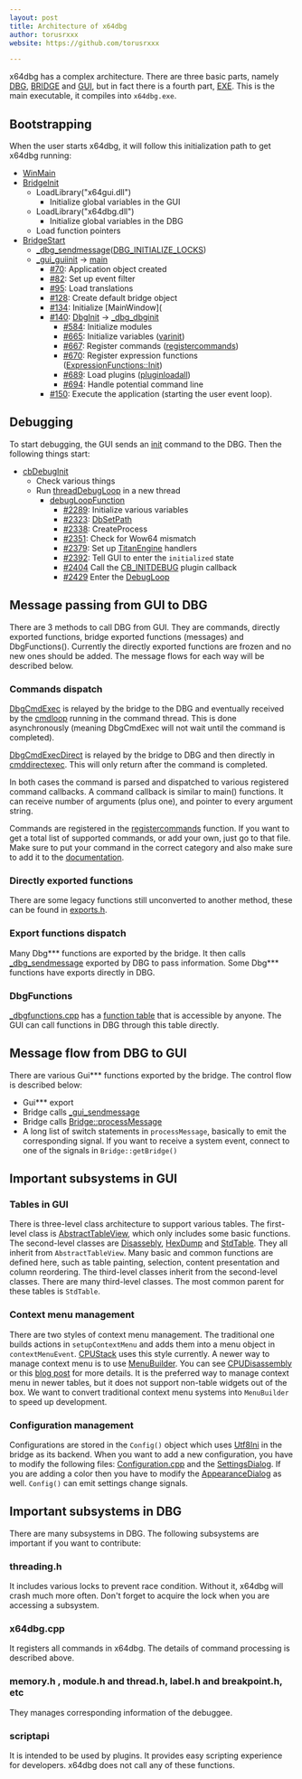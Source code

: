 ```yaml
---
layout: post
title: Architecture of x64dbg
author: torusrxxx
website: https://github.com/torusrxxx

---
```


x64dbg has a complex architecture. There are three basic parts, namely [DBG](https://github.com/x64dbg/x64dbg/tree/7eecb558a02defe2739623117995ab78dc5c3c67/src/dbg), [BRIDGE](https://github.com/x64dbg/x64dbg/tree/7eecb558a02defe2739623117995ab78dc5c3c67/src/bridge) and [GUI](https://github.com/x64dbg/x64dbg/tree/7eecb558a02defe2739623117995ab78dc5c3c67/src/gui), but in fact there is a fourth part, [EXE](https://github.com/x64dbg/x64dbg/tree/7eecb558a02defe2739623117995ab78dc5c3c67/src/exe). This is the main executable, it compiles into `x64dbg.exe`.

## Bootstrapping

When the user starts x64dbg, it will follow this initialization path to get x64dbg running:

- [WinMain](https://github.com/x64dbg/x64dbg/blob/7eecb558a02defe2739623117995ab78dc5c3c67/src/exe/x64dbg_exe.cpp#L26)
- [BridgeInit](https://github.com/x64dbg/x64dbg/blob/7eecb558a02defe2739623117995ab78dc5c3c67/src/bridge/bridgemain.cpp#L45)
  - LoadLibrary("x64gui.dll")
    - Initialize global variables in the GUI
  - LoadLibrary("x64dbg.dll")
    - Initialize global variables in the DBG
  - Load function pointers
- [BridgeStart](https://github.com/x64dbg/x64dbg/blob/7eecb558a02defe2739623117995ab78dc5c3c67/src/bridge/bridgemain.cpp#L98)
  - [_dbg_sendmessage](https://github.com/x64dbg/x64dbg/blob/7eecb558a02defe2739623117995ab78dc5c3c67/src/dbg/_exports.cpp#L713)([DBG_INITIALIZE_LOCKS](https://github.com/x64dbg/x64dbg/blob/7eecb558a02defe2739623117995ab78dc5c3c67/src/dbg/_exports.cpp#L1212))
  - [_gui_guiinit](https://github.com/x64dbg/x64dbg/blob/7eecb558a02defe2739623117995ab78dc5c3c67/src/gui/Src/Bridge/Bridge.cpp#L678) -> [main](https://github.com/x64dbg/x64dbg/blob/7eecb558a02defe2739623117995ab78dc5c3c67/src/gui/Src/main.cpp#L67)
    - [#70](https://github.com/x64dbg/x64dbg/blob/7eecb558a02defe2739623117995ab78dc5c3c67/src/gui/Src/main.cpp#L70): Application object created
    - [#82](https://github.com/x64dbg/x64dbg/blob/7eecb558a02defe2739623117995ab78dc5c3c67/src/gui/Src/main.cpp#L82): Set up event filter
    - [#95](https://github.com/x64dbg/x64dbg/blob/7eecb558a02defe2739623117995ab78dc5c3c67/src/gui/Src/main.cpp#L95): Load translations
    - [#128](https://github.com/x64dbg/x64dbg/blob/7eecb558a02defe2739623117995ab78dc5c3c67/src/gui/Src/main.cpp#L128): Create default bridge object
    - [#134](https://github.com/x64dbg/x64dbg/blob/7eecb558a02defe2739623117995ab78dc5c3c67/src/gui/Src/main.cpp#L134): Initialize [MainWindow](
    - [#140](https://github.com/x64dbg/x64dbg/blob/7eecb558a02defe2739623117995ab78dc5c3c67/src/gui/Src/main.cpp#L140): [DbgInit]() -> [_dbg_dbginit](https://github.com/x64dbg/x64dbg/blob/7eecb558a02defe2739623117995ab78dc5c3c67/src/dbg/x64dbg.cpp#L582)
      - [#584](https://github.com/x64dbg/x64dbg/blob/7eecb558a02defe2739623117995ab78dc5c3c67/src/dbg/x64dbg.cpp#L584): Initialize modules
      - [#665](https://github.com/x64dbg/x64dbg/blob/7eecb558a02defe2739623117995ab78dc5c3c67/src/dbg/x64dbg.cpp#L665): Initialize variables ([varinit](https://github.com/x64dbg/x64dbg/blob/7eecb558a02defe2739623117995ab78dc5c3c67/src/dbg/variable.cpp#L60))
      - [#667](https://github.com/x64dbg/x64dbg/blob/7eecb558a02defe2739623117995ab78dc5c3c67/src/dbg/x64dbg.cpp#L667): Register commands ([registercommands](https://github.com/x64dbg/x64dbg/blob/7eecb558a02defe2739623117995ab78dc5c3c67/src/dbg/x64dbg.cpp#L80))
      - [#670](https://github.com/x64dbg/x64dbg/blob/7eecb558a02defe2739623117995ab78dc5c3c67/src/dbg/x64dbg.cpp#L670): Register expression functions ([ExpressionFunctions::Init](https://github.com/x64dbg/x64dbg/blob/7eecb558a02defe2739623117995ab78dc5c3c67/src/dbg/expressionfunctions.cpp#L41))
      - [#689](https://github.com/x64dbg/x64dbg/blob/7eecb558a02defe2739623117995ab78dc5c3c67/src/dbg/x64dbg.cpp#L689): Load plugins ([pluginloadall](https://github.com/x64dbg/x64dbg/blob/7eecb558a02defe2739623117995ab78dc5c3c67/src/dbg/plugin_loader.cpp#L361))
      - [#694](https://github.com/x64dbg/x64dbg/blob/7eecb558a02defe2739623117995ab78dc5c3c67/src/dbg/x64dbg.cpp#L694): Handle potential command line
    - [#150](https://github.com/x64dbg/x64dbg/blob/7eecb558a02defe2739623117995ab78dc5c3c67/src/gui/Src/main.cpp#L150): Execute the application (starting the user event loop). 

## Debugging

To start debugging, the GUI sends an [init](http://help.x64dbg.com/en/latest/commands/debug-control/InitDebug.html) command to the DBG. Then the following things start:

- [cbDebugInit](https://github.com/x64dbg/x64dbg/blob/7eecb558a02defe2739623117995ab78dc5c3c67/src/dbg/commands/cmd-debug-control.cpp#L26)
  - Check various things
  - Run [threadDebugLoop](https://github.com/x64dbg/x64dbg/blob/7eecb558a02defe2739623117995ab78dc5c3c67/src/dbg/debugger.cpp#L2484) in a new thread
    - [debugLoopFunction](https://github.com/x64dbg/x64dbg/blob/7eecb558a02defe2739623117995ab78dc5c3c67/src/dbg/debugger.cpp#L2292)
      - [#2289](https://github.com/x64dbg/x64dbg/blob/7eecb558a02defe2739623117995ab78dc5c3c67/src/dbg/debugger.cpp#L2298): Initialize various variables
      - [#2323](https://github.com/x64dbg/x64dbg/blob/7eecb558a02defe2739623117995ab78dc5c3c67/src/dbg/debugger.cpp#L2323): [DbSetPath](https://github.com/x64dbg/x64dbg/blob/7eecb558a02defe2739623117995ab78dc5c3c67/src/dbg/database.cpp#L268)
      - [#2338](https://github.com/x64dbg/x64dbg/blob/7eecb558a02defe2739623117995ab78dc5c3c67/src/dbg/debugger.cpp#L2338): CreateProcess
      - [#2351](https://github.com/x64dbg/x64dbg/blob/7eecb558a02defe2739623117995ab78dc5c3c67/src/dbg/debugger.cpp#L2351): Check for Wow64 mismatch
      - [#2379](https://github.com/x64dbg/x64dbg/blob/7eecb558a02defe2739623117995ab78dc5c3c67/src/dbg/debugger.cpp#L2379): Set up [TitanEngine](https://bitbucket.org/titanengineupdate/titanengine-update) handlers
      - [#2392](https://github.com/x64dbg/x64dbg/blob/7eecb558a02defe2739623117995ab78dc5c3c67/src/dbg/debugger.cpp#L2392): Tell GUI to enter the `initialized` state
      - [#2404](https://github.com/x64dbg/x64dbg/blob/7eecb558a02defe2739623117995ab78dc5c3c67/src/dbg/debugger.cpp#L2404) Call the [CB_INITDEBUG]() plugin callback
      - [#2429](https://github.com/x64dbg/x64dbg/blob/7eecb558a02defe2739623117995ab78dc5c3c67/src/dbg/debugger.cpp#L2429) Enter the [DebugLoop](https://bitbucket.org/titanengineupdate/titanengine-update/src/e089f4af41a461b69017db3750f79fbaed1008df/TitanEngine/TitanEngine.Debugger.DebugLoop.cpp?at=master&fileviewer=file-view-default#TitanEngine.Debugger.DebugLoop.cpp-17)

## Message passing from GUI to DBG

There are 3 methods to call DBG from GUI. They are commands, directly exported functions, bridge exported functions (messages) and DbgFunctions(). Currently the directly exported functions are frozen and no new ones should be added. The message flows for each way will be described below.

### Commands dispatch

[DbgCmdExec](https://github.com/x64dbg/x64dbg/blob/7eecb558a02defe2739623117995ab78dc5c3c67/src/bridge/bridgemain.cpp#L301) is relayed by the bridge to the DBG and eventually received by the [cmdloop](https://github.com/x64dbg/x64dbg/blob/7eecb558a02defe2739623117995ab78dc5c3c67/src/dbg/command.cpp#L222) running in the command thread. This is done asynchronously (meaning DbgCmdExec will not wait until the command is completed).

[DbgCmdExecDirect](https://github.com/x64dbg/x64dbg/blob/7eecb558a02defe2739623117995ab78dc5c3c67/src/bridge/bridgemain.cpp#L489) is relayed by the bridge to DBG and then directly in [cmddirectexec](https://github.com/x64dbg/x64dbg/blob/7eecb558a02defe2739623117995ab78dc5c3c67/src/dbg/command.cpp#L288). This will only return after the command is completed.

In both cases the command is parsed and dispatched to various registered command callbacks. A command callback is similar to main() functions. It can receive number of arguments (plus one), and pointer to every argument string.

Commands are registered in the [registercommands](https://github.com/x64dbg/x64dbg/blob/7eecb558a02defe2739623117995ab78dc5c3c67/src/dbg/x64dbg.cpp#L80) function. If you want to get a total list of supported commands, or add your own, just go to that file. Make sure to put your command in the correct category and also make sure to add it to the [documentation](https://github.com/x64dbg/docs).

### Directly exported functions

There are some legacy functions still unconverted to another method, these can be found in [exports.h](https://github.com/x64dbg/x64dbg/blob/7eecb558a02defe2739623117995ab78dc5c3c67/src/dbg/_exports.h).

### Export functions dispatch

Many Dbg\*\*\* functions are exported by the bridge. It then calls [_dbg_sendmessage](https://github.com/x64dbg/x64dbg/blob/7eecb558a02defe2739623117995ab78dc5c3c67/src/dbg/_exports.cpp#L713) exported by DBG to pass information. Some Dbg\*\*\* functions have exports directly in DBG.

### DbgFunctions

[_dbgfunctions.cpp](https://github.com/x64dbg/x64dbg/blob/7eecb558a02defe2739623117995ab78dc5c3c67/src/dbg/_dbgfunctions.cpp) has a [function table](https://github.com/x64dbg/x64dbg/blob/7eecb558a02defe2739623117995ab78dc5c3c67/src/dbg/_dbgfunctions.h#L153) that is accessible by anyone. The GUI can call functions in DBG through this table directly.

## Message flow from DBG to GUI

There are various Gui\*\*\* functions exported by the bridge. The control flow is described below:

- Gui\*\*\* export
- Bridge calls [_gui_sendmessage](https://github.com/x64dbg/x64dbg/blob/7eecb558a02defe2739623117995ab78dc5c3c67/src/gui/Src/Bridge/Bridge.cpp#L683)
- Bridge calls [Bridge::processMessage](https://github.com/x64dbg/x64dbg/blob/7eecb558a02defe2739623117995ab78dc5c3c67/src/gui/Src/Bridge/Bridge.cpp#L81)
- A long list of switch statements in `processMessage`, basically to emit the corresponding signal. If you want to receive a system event, connect to one of the signals in `Bridge::getBridge()`

## Important subsystems in GUI

### Tables in GUI

There is three-level class architecture to support various tables. The first-level class is [AbstractTableView](https://github.com/x64dbg/x64dbg/blob/7eecb558a02defe2739623117995ab78dc5c3c67/src/gui/Src/BasicView/AbstractTableView.cpp), which only includes some basic functions. The second-level classes are [Disassebly](https://github.com/x64dbg/x64dbg/blob/7eecb558a02defe2739623117995ab78dc5c3c67/src/gui/Src/BasicView/Disassembly.cpp), [HexDump](https://github.com/x64dbg/x64dbg/blob/7eecb558a02defe2739623117995ab78dc5c3c67/src/gui/Src/BasicView/HexDump.cpp) and [StdTable](https://github.com/x64dbg/x64dbg/blob/7eecb558a02defe2739623117995ab78dc5c3c67/src/gui/Src/BasicView/StdTable.cpp). They all inherit from `AbstractTableView`. Many basic and common functions are defined here, such as table painting, selection, content presentation and column reordering. The third-level classes inherit from the second-level classes. There are many third-level classes. The most common parent for these tables is `StdTable`.

### Context menu management

There are two styles of context menu management. The traditional one builds actions in `setupContextMenu` and adds them into a menu object in `contextMenuEvent`. [CPUStack](https://github.com/x64dbg/x64dbg/blob/7eecb558a02defe2739623117995ab78dc5c3c67/src/gui/Src/Gui/CPUStack.cpp) uses this style currently. A newer way to manage context menu is to use [MenuBuilder](https://github.com/x64dbg/x64dbg/blob/7eecb558a02defe2739623117995ab78dc5c3c67/src/gui/Src/Utils/MenuBuilder.h). You can see [CPUDisassembly](https://github.com/x64dbg/x64dbg/blob/7eecb558a02defe2739623117995ab78dc5c3c67/src/gui/Src/Gui/CPUDisassembly.cpp) or this [blog post](http://mrexodia.cf/x64dbg/2016/02/03/Dynamic-menu-builder) for more details. It is the preferred way to manage context menu in newer tables, but it does not support non-table widgets out of the box. We want to convert traditional context menu systems into `MenuBuilder` to speed up development.

### Configuration management

Configurations are stored in the `Config()` object which uses [Utf8Ini](https://github.com/mrexodia/Utf8Ini) in the bridge as its backend. When you want to add a new configuration, you have to modify the following files: [Configuration.cpp](https://github.com/x64dbg/x64dbg/blob/7eecb558a02defe2739623117995ab78dc5c3c67/src/gui/Src/Utils/Configuration.cpp) and the [SettingsDialog](https://github.com/x64dbg/x64dbg/blob/7eecb558a02defe2739623117995ab78dc5c3c67/src/gui/Src/Gui/SettingsDialog.cpp). If you are adding a color then you have to modify the [AppearanceDialog](https://github.com/x64dbg/x64dbg/blob/7eecb558a02defe2739623117995ab78dc5c3c67/src/gui/Src/Gui/AppearanceDialog.cpp) as well. `Config()` can emit settings change signals.

## Important subsystems in DBG

There are many subsystems in DBG. The following subsystems are important if you want to contribute:

### threading.h

It includes various locks to prevent race condition. Without it, x64dbg will crash much more often. Don't forget to acquire the lock when you are accessing a subsystem.

### x64dbg.cpp

It registers all commands in x64dbg. The details of command processing is described above.

### memory.h , module.h and thread.h, label.h and breakpoint.h, etc

They manages corresponding information of the debuggee.

### scriptapi

It is intended to be used by plugins. It provides easy scripting experience for developers. x64dbg does not call any of these functions.
